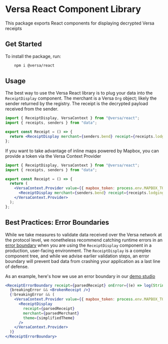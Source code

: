 # Versa React Component Library

This package exports React components for displaying decrypted Versa receipts

## Get Started

To install the package, run:

```bash
    npm i @versa/react
```

## Usage

The best way to use the Versa React library is to plug your data into the `ReceiptDisplay` component. The merchant is a Versa `Org` object; likely the sender returned by the registry. The receipt is the decrypted payload received from the sender.

```jsx
import { ReceiptDisplay, VersaContext } from "@versa/react";
import { receipts, senders } from "data";

export const Receipt = () => {
  return <ReceiptDisplay merchant={senders.bend} receipt={receipts.lodging} />;
};
```

If you want to take advantage of inline maps powered by Mapbox, you can provide a token via the Versa Context Provider

```jsx
import { ReceiptDisplay, VersaContext } from "@versa/react";
import { receipts, senders } from "data";

export const Receipt = () => {
  return (
    <VersaContext.Provider value={{ mapbox_token: process.env.MAPBOX_TOKEN }}>
      <ReceiptDisplay merchant={senders.bend} receipt={receipts.lodging} />
    </VersaContext.Provider>
  );
};
```

## Best Practices: Error Boundaries

While we take measures to validate data received over the Versa network at the protocol level,
we nonetheless recommend catching runtime errors in an [error boundary](https://react.dev/reference/react/Component#catching-rendering-errors-with-an-error-boundary) when you are using the `ReceiptDisplay` component in a production, user-facing environment.
The `ReceiptDisplay` is a complex component tree, and while we advise earlier validation steps, an error boundary will prevent bad data from crashing your application as a last line of defense.

As an example, here's how we use an error boundary in our [demo studio](https://github.com/versa-protocol/versa-js/blob/ff3744331f94845e9585ae3cd970e052695ce754/apps/demo/src/components/studio/interactiveStudio.tsx#L358-L374)

```jsx
<ReceiptErrorBoundary receipt={parsedReceipt} onError={(e) => log(String(e))}>
  {breakingError && <BrokenReceipt />}
  {!breakingError && (
    <VersaContext.Provider value={{ mapbox_token: process.env.MAPBOX_TOKEN }}>
      <ReceiptDisplay
        receipt={parsedReceipt}
        merchant={parsedMerchant}
        theme={simplifiedTheme}
      />
    </VersaContext.Provider>
  )}
</ReceiptErrorBoundary>
```
